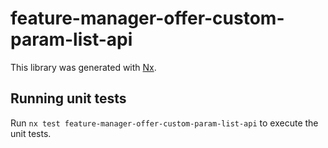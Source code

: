# feature-manager-offer-custom-param-list-api

This library was generated with [Nx](https://nx.dev).

## Running unit tests

Run `nx test feature-manager-offer-custom-param-list-api` to execute the unit tests.

